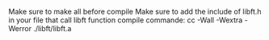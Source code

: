 Make sure to make all before compile
Make sure to add the include of libft.h in your file that call libft function
compile commande: cc -Wall -Wextra -Werror <your file> ./libft/libft.a
